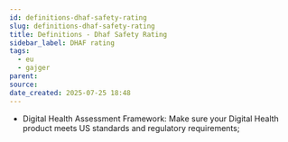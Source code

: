 ```yaml
---
id: definitions-dhaf-safety-rating
slug: definitions-dhaf-safety-rating
title: Definitions - Dhaf Safety Rating
sidebar_label: DHAF rating
tags:
  - eu
  - gajger
parent: 
source: 
date_created: 2025-07-25 18:48
---
```


- Digital Health Assessment Framework: Make sure your Digital Health product meets US standards and regulatory requirements;

